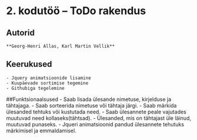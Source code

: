 # 2. kodutöö – ToDo rakendus

## Autorid
	**Georg-Henri Allas, Karl Martin Vellik**
	
## Keerukused
	- Jquery animatsioonide lisamine
	- Kuupäevade sortimise tegemine
	- Githubiga tegelemine
##Funktsionaalsused
	- Saab lisada ülesande nimetuse, kirjelduse ja tähtajaga.
	- Saab sorteerida nimetuse või tähtaja järgi.
	- Saab märkida ülesanded tehtuks või kustutada need.
	- Saab ülesannete peale vajutades muutuvad need kollaseks(tähtsad).
	- Ülesanded, mis on tähtajast üle läinud, muutuvad punaseks.
	- Jqueri animatsioonid pandud ülesannete tehutuks märkimisel ja emmaldamisel.
	
